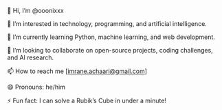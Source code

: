 👋 Hi, I’m @ooonixxx

👀 I’m interested in technology, programming, and artificial intelligence.

🌱 I’m currently learning Python, machine learning, and web development.

💞️ I’m looking to collaborate on open-source projects, coding challenges, and AI research.

📫 How to reach me [imrane.achaari@gmail.com]

😄 Pronouns: he/him

⚡ Fun fact: I can solve a Rubik’s Cube in under a minute!
